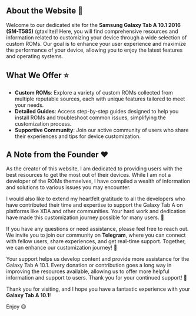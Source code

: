 ## About the Website 💫

Welcome to our dedicated site for the **Samsung Galaxy Tab A 10.1 2016 (SM-T585)** (gtaxllte)! Here, you will find comprehensive resources and information related to customizing your device through a wide selection of custom ROMs. Our goal is to enhance your user experience and maximize the performance of your device, allowing you to enjoy the latest features and operating systems.

## What We Offer ⭐

- **Custom ROMs**: Explore a variety of custom ROMs collected from multiple reputable sources, each with unique features tailored to meet your needs.
- **Detailed Guides**: Access step-by-step guides designed to help you install ROMs and troubleshoot common issues, simplifying the customization process.
- **Supportive Community**: Join our active community of users who share their experiences and tips for device customization.

## A Note from the Founder ❤️

As the creator of this website, I am dedicated to providing users with the best resources to get the most out of their devices. While I am not a developer of the ROMs themselves, I have compiled a wealth of information and solutions to various issues you may encounter.

I would also like to extend my heartfelt gratitude to all the developers who have contributed their time and expertise to support the Galaxy Tab A on platforms like XDA and other communities. Your hard work and dedication have made this customization journey possible for many users. 🙌

If you have any questions or need assistance, please feel free to reach out. We invite you to join our community on **Telegram**, where you can connect with fellow users, share experiences, and get real-time support. Together, we can enhance our customization journey! 🚀

Your support helps us develop content and provide more assistance for the Galaxy Tab A 10.1. Every donation or contribution goes a long way in improving the resources available, allowing us to offer more helpful information and support to users. Thank you for your continued support! 🙏

Thank you for visiting, and I hope you have a fantastic experience with your **Galaxy Tab A 10.1**!

Enjoy 😉
